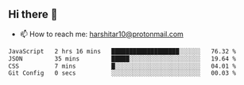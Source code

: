 ## Hi there 👋
- 📫 How to reach me: harshitar10@protonmail.com  
<!--START_SECTION:waka-->

```txt
JavaScript   2 hrs 16 mins   ███████████████████░░░░░░   76.32 %
JSON         35 mins         █████░░░░░░░░░░░░░░░░░░░░   19.64 %
CSS          7 mins          █░░░░░░░░░░░░░░░░░░░░░░░░   04.01 %
Git Config   0 secs          ░░░░░░░░░░░░░░░░░░░░░░░░░   00.03 %
```

<!--END_SECTION:waka-->

<!--
**hharshitarora/hharshitarora** is a ✨ _special_ ✨ repository because its `README.md` (this file) appears on your GitHub profile.

Here are some ideas to get you started:

- 🔭 I’m currently working on ...
- 🌱 I’m currently learning ...
- 👯 I’m looking to collaborate on ...
- 🤔 I’m looking for help with ...
- 💬 Ask me about ...
- 📫 How to reach me: ...
- 😄 Pronouns: ...
- ⚡ Fun fact: ...
-->
